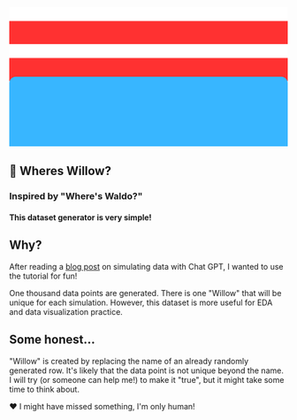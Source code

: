 ![Wheres Waldo blue jeans and red-white striped shirt](https://github.com/aidanastridge/wheres-willow/blob/main/wheres_willow_banner.png)

## 🔎 Wheres Willow?

### Inspired by "Where's Waldo?"

#### This dataset generator is very simple! 

## Why?

After reading a [blog post](https://www.linkedin.com/feed/update/urn:li:activity:7095418359671869440?utm_source=share&utm_medium=member_desktop) on simulating data with Chat GPT, I wanted to use the tutorial for fun!

One thousand data points are generated. There is one "Willow" that will be unique for each simulation. However, this dataset is more useful for EDA and data visualization practice.

## Some honest...

"Willow" is created by replacing the name of an already randomly generated row. It's likely that the data point is not unique beyond the name. I will try (or someone can help me!) to make it "true", but it might take some time to think about.

 ❤️ I might have missed something, I'm only human!
